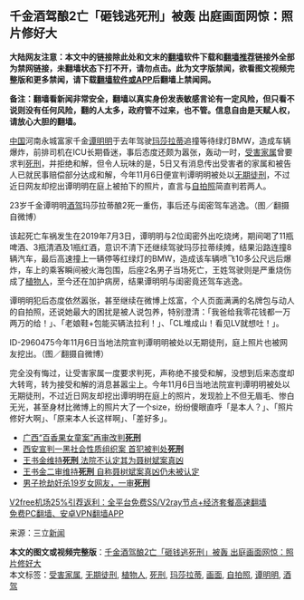  <h2>千金酒驾酿2亡「砸钱逃死刑」被轰 出庭画面网惊：照片修好大</h2> <p class="notice"><b>大陆网友注意：本文中的链接除此处和文末的<a href="https://github.com/bannedbook/fanqiang" >翻墙</a>软件下载和<a href="https://github.com/killgcd/justmysocks/blob/master/README.md">翻墙推荐</a>链接外全部为禁网链接，未翻墙状态下打不开，请勿点击。此为文字版禁闻，欲看图文视频完整版和更多禁闻，请下载<a href="https://github.com/bannedbook/fanqiang">翻墙软件或APP</a>后翻墙上禁闻网。</p><p>备注：翻墙看新闻非常安全，翻墙以真实身份发表敏感言论有一定风险，但只看不说则没有任何风险，翻的人太多，政府管不过来，也不管。信息自由是天赋人权，请放心大胆的翻墙。</b></p>  <div class="entry"> <p><span class='wp_keywordlink_affiliate'><a href="https://www.bannedbook.org/" title="中国" target="_blank">中国</a></span>河南永城富家千金<a href="https://www.bannedbook.org/bnews/tag/%e8%b0%ad%e6%98%8e%e6%98%8e/" class="st_tag internal_tag" rel="tag" title="标签 谭明明 下的日志">谭明明</a>于去年驾驶<a href="https://www.bannedbook.org/bnews/tag/%E7%8E%9B%E8%8E%8E%E6%8B%89%E8%92%82/" class="st_tag internal_tag" rel="tag" title="标签 玛莎拉蒂 下的日志">玛莎拉蒂</a>追撞等待绿灯BMW，造成车辆爆炸，前排司机在ICU长期昏迷，事后态度还颇为嚣张，轰动一时，<a href="https://www.bannedbook.org/bnews/tag/%E5%8F%97%E5%AE%B3%E5%AE%B6%E5%B1%9E/" class="st_tag internal_tag" rel="tag" title="标签 受害家属 下的日志">受害家属</a>曾要求判<a href="https://www.bannedbook.org/bnews/tag/%E6%AD%BB%E5%88%91/" class="st_tag internal_tag" rel="tag" title="标签 死刑 下的日志">死刑</a>，并拒绝和解，但令人玩味的是，5日又有消息传出受害者的家属和被告人已就民事赔偿部分达成和解，今年11月6日便宣判谭明明被处以<a href="https://www.bannedbook.org/bnews/tag/%E6%97%A0%E6%9C%9F%E5%BE%92%E5%88%91/" class="st_tag internal_tag" rel="tag" title="标签 无期徒刑 下的日志">无期徒刑</a>，不过近日网友却挖出谭明明在庭上被拍下的照片，直言与<a href="https://www.bannedbook.org/bnews/tag/%e8%87%aa%e6%8b%8d%e7%85%a7/" class="st_tag internal_tag" rel="tag" title="标签 自拍照 下的日志">自拍照</a>简直判若两人。</p> <p>23岁千金谭明明<a href="https://www.bannedbook.org/bnews/tag/%E9%85%92%E9%A9%BE/" class="st_tag internal_tag" rel="tag" title="标签 酒驾 下的日志">酒驾</a>玛莎拉蒂酿2死一重伤，事后还与闺密驾车逃逸。（图／翻摄自微博）</p>  <p>该起死亡车祸发生在2019年7月3日，谭明明与2位闺密外出吃烧烤，期间喝了11瓶啤酒、3瓶清酒及1瓶红酒，意识不清下还继续驾驶玛莎拉蒂续摊，结果沿路连撞8辆汽车，最后高速撞上一辆停等红绿灯的BMW，造成该车辆喷飞10多公尺远后爆炸，车上的乘客瞬间被火海包围，后座2名男子当场死亡，王姓驾驶则是严重烧伤成了<a href="https://www.bannedbook.org/bnews/tag/%e6%a4%8d%e7%89%a9%e4%ba%ba/" class="st_tag internal_tag" rel="tag" title="标签 植物人 下的日志">植物人</a>，至今还在加护病房，结果谭明明与闺密竟还驾车逃逸。</p> <p>谭明明犯后态度依然嚣张，甚至继续在微博上炫富，个人页面满满的名牌包与动人的自拍照，还说她最大的困扰是被人说包养，特别澄清：「我爸给我零花钱都一万两万的给！」、「老娘鞋+包能买辆法拉利！」、「CL堆成山！看见LV就想吐！」。</p>  <p>ID-2960475今年11月6日当地法院宣判谭明明被处以无期徒刑，庭上照片也被网友挖出。（图／翻摄自微博）</p> <p>完全没有悔过，让受害家属一度要求判死，声称绝不接受和解，没想到后来态度却大转弯，转为接受和解的消息甚嚣尘上。今年11月6日当地法院宣判谭明明被处以无期徒刑，不过近日网友却挖出谭明明在庭上的照片，发现脸上不但无眉毛、惨白无光，甚至身材比微博上的照片大了一个size，纷纷傻眼直呼「是本人？」、「照片修好大啊」、「原来本人长这样啊」、「差好多」。</p>  <ul class='op-related-articles' title='相关阅读'> <li><a href='https://www.bannedbook.org/bnews/baitai/20201228/1456357.html' target='_blank'>广西“百香果女童案”再审改判<b>死刑</b></a></li> <li><a href='https://www.bannedbook.org/bnews/baitai/20201224/1454015.html' target='_blank'>西安宣判一黑社会性质组织案 首犯被判处<b>死刑</b></a></li> <li><a href='https://www.bannedbook.org/bnews/cbnews/20201223/1453163.html' target='_blank'>王书金维持<b>死刑</b> 法院不认定其为聂树斌案真凶</a></li> <li><a href='https://www.bannedbook.org/bnews/baitai/20201222/1452735.html' target='_blank'>王书金二审维持<b>死刑</b> 自称聂树斌案真凶仍未被认定</a></li> <li><a href='https://www.bannedbook.org/bnews/baitai/20201218/1450338.html' target='_blank'>男子抢劫奸杀19岁女网友，一审<b>死刑</b></a></li> </ul> <p class="texttj"> <a href="https://www.bannedbook.org/forum23/topic22702.html" target="_blank">V2free机场25%引荐返利：全平台免费SS/V2ray节点+经济套餐高速翻墙</a><br/> <a href="https://github.com/bannedbook/fanqiang/wiki/%E7%A6%81%E9%97%BB%E7%BD%91%E5%AE%89%E5%8D%93%E7%BF%BB%E5%A2%99%E6%96%B0%E9%97%BBAPP" target="_blank">免费PC翻墙、安卓VPN翻墙APP</a></p><p> 来源：三立<span class='wp_keywordlink_affiliate'><a href="https://www.bannedbook.org/" title="新闻">新闻</a></span> </p><a name='sharetosocial'></a>       <div><b>本文的图文或视频完整版</b>：<a href='https://www.bannedbook.org/bnews/cnnews/20201230/1457536.html'>千金酒驾酿2亡「砸钱逃死刑」被轰 出庭画面网惊：照片修好大</a></div>  </div><!--END ENTRY--> <div class="postfooter"> <div>本文标签：<a href="https://www.bannedbook.org/bnews/tag/%E5%8F%97%E5%AE%B3%E5%AE%B6%E5%B1%9E/" rel="tag">受害家属</a>, <a href="https://www.bannedbook.org/bnews/tag/%E6%97%A0%E6%9C%9F%E5%BE%92%E5%88%91/" rel="tag">无期徒刑</a>, <a href="https://www.bannedbook.org/bnews/tag/%e6%a4%8d%e7%89%a9%e4%ba%ba/" rel="tag">植物人</a>, <a href="https://www.bannedbook.org/bnews/tag/%E6%AD%BB%E5%88%91/" rel="tag">死刑</a>, <a href="https://www.bannedbook.org/bnews/tag/%E7%8E%9B%E8%8E%8E%E6%8B%89%E8%92%82/" rel="tag">玛莎拉蒂</a>, <a href="https://www.bannedbook.org/bnews/tag/%E7%94%BB%E9%9D%A2/" rel="tag">画面</a>, <a href="https://www.bannedbook.org/bnews/tag/%e8%87%aa%e6%8b%8d%e7%85%a7/" rel="tag">自拍照</a>, <a href="https://www.bannedbook.org/bnews/tag/%e8%b0%ad%e6%98%8e%e6%98%8e/" rel="tag">谭明明</a>, <a href="https://www.bannedbook.org/bnews/tag/%E9%85%92%E9%A9%BE/" rel="tag">酒驾</a></div>  </div><!--END POSTFOOTER--> 